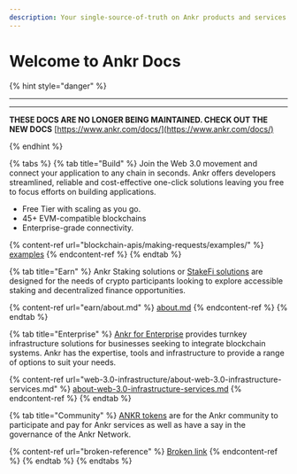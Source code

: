 ```yaml
---
description: Your single-source-of-truth on Ankr products and services.
---
```


# Welcome to Ankr Docs





{% hint style="danger" %}
****

****

**THESE DOCS ARE NO LONGER BEING MAINTAINED. CHECK OUT THE NEW DOCS** [https://www.ankr.com/docs/](https://www.ankr.com/docs/)


{% endhint %}



{% tabs %}
{% tab title="Build" %}
Join the Web 3.0 movement and connect your application to any chain in seconds. Ankr offers developers streamlined, reliable and cost-effective one-click solutions leaving you free to focus efforts on building applications.

* Free Tier with scaling as you go.
* 45+ EVM-compatible blockchains
* Enterprise-grade connectivity.

{% content-ref url="blockchain-apis/making-requests/examples/" %}
[examples](blockchain-apis/making-requests/examples/)
{% endcontent-ref %}
{% endtab %}

{% tab title="Earn" %}
Ankr Staking solutions or [StakeFi solutions](earn/about.md) are designed for the needs of crypto participants looking to explore accessible staking and decentralized finance opportunities.

{% content-ref url="earn/about.md" %}
[about.md](earn/about.md)
{% endcontent-ref %}
{% endtab %}

{% tab title="Enterprise" %}
[Ankr for Enterprise](web-3.0-infrastructure/about-web-3.0-infrastructure-services.md) provides turnkey infrastructure solutions for businesses seeking to integrate blockchain systems. Ankr has the expertise, tools and infrastructure to provide a range of options to suit your needs.

{% content-ref url="web-3.0-infrastructure/about-web-3.0-infrastructure-services.md" %}
[about-web-3.0-infrastructure-services.md](web-3.0-infrastructure/about-web-3.0-infrastructure-services.md)
{% endcontent-ref %}
{% endtab %}

{% tab title="Community" %}
[ANKR tokens](community-ankr-holders/about-ankr-tokens/) are for the Ankr community to participate and pay for Ankr services as well as have a say in the governance of the Ankr Network.

{% content-ref url="broken-reference" %}
[Broken link](broken-reference)
{% endcontent-ref %}
{% endtab %}
{% endtabs %}

​

​

​
